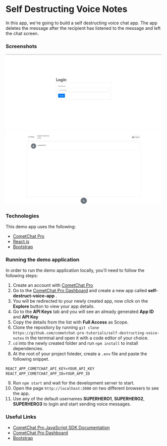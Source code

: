 # Self Destructing Voice Notes

In this app, we're going to build a self destructing voice chat app. The app deletes the message after the recipient has listened to the message and left the chat screen.

### Screenshots

![Login Page](screenshots/login.jpg)
![Chat Page](screenshots/chat.jpg)

### Technologies

This demo app uses the following:

- [CometChat Pro](https://cometchat.com)
- [React.js](https://reactjs.org)
- [Bootstrap](https://getbootstrap.com)

### Running the demo application

In order to run the demo application locally, you'll need to follow the following steps:

1. Create an account with [CometChat Pro](https://cometchat.com)
2. Go to the [CometChat Pro Dashboard](https://app.cometchat.com/#/apps) and create a new app called **self-destruct-voice-app** .
3. You will be redirected to your newly created app, now click on the **Explore** button to view your app details.
4. Go to the **API Keys** tab and you will see an already generated **App ID** and **API Key**
5. Copy the details from the list with **Full Access** as Scope.
6. Clone the repository by running `git clone https://github.com/cometchat-pro-tutorials/self-destructing-voice-notes` in the terminal and open it with a code editor of your choice.
7. `cd` into the newly created folder and run `npm install` to install dependencies.
8. At the root of your project foleder, create a `.env` file and paste the following snippet.

```
REACT_APP_COMETCHAT_API_KEY=YOUR_API_KEY
REACT_APP_COMETCHAT_APP_ID=YOUR_APP_ID
```

9. Run `npm start` and wait for the development server to start.
10. Open the page `http://localhost:3000` on two different browsers to see the app.
11. Use any of the default usernames **SUPERHERO1**, **SUPERHERO2**, **SUPERHERO3** to login and start sending voice messages.

### Useful Links

- [CometChat Pro JavaScript SDK Documentation](https://prodocs.cometchat.com/docs/js-quick-start)
- [CometChat Pro Dashboard](https://app.cometchat.com/#/apps)
- [Bootstrap](https://getbootstrap.com)
